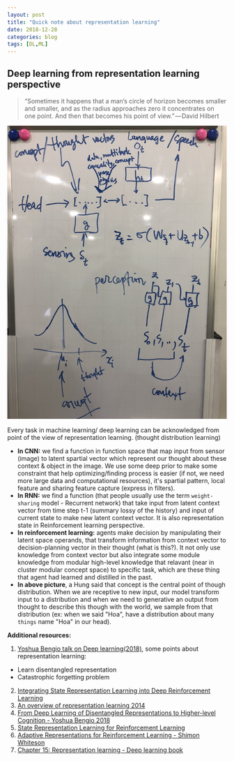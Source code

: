 ```yaml
---
layout: post
title: "Quick note about representation learning"
date: 2018-12-28
categories: blog
tags: [DL,ML]
---
```

## Deep learning from representation learning perspective

> “Sometimes it happens that a man’s circle of horizon becomes smaller and smaller, and as the radius approaches zero it concentrates on one point. And then that becomes his point of view.” — David Hilbert

![](https://raw.githubusercontent.com/thesunkid19/blog/gh-pages/img/representation-ahung.jpg)

Every task in machine learning/ deep learning can be acknowledged from point of the view of representation learning. (thought distribution learning) 
- **In CNN:** we find a function in function space that map input from sensor (image) to latent spartial vector which represent our thought about these context & object in the image. We use some deep prior to  make some constraint that help optimizing/finding process is easier (if not, we need more large data and computational resources), it's spartial pattern, local feature and sharing feature capture (express in filters).
- **In RNN:** we find a function (that people usually use the term `weight-sharing` model - Recurrent network) that take input from latent context vector from time step t-1 (summary lossy of the history) and input of current state to make new latent context vector. It is also representation state in Reinforcement learning perspective. 
- **In reinforcement learning:** agents make decision by manipulating their latent space operands, that transform information from context vector to decision-planning vector in their thought (what is this?). It not only use knowledge from context vector but also integrate some module knowledge from modular high-level knowledge that relavant (near in cluster modular concept space) to specific task, which are these thing that agent had learned and distilled in the past.
- **In above picture**, a Hung said that concept is the central point of though distribution. When we are receptive to new input, our model transform input to a distribution and when we need to generative an output from thought to describe this though with the world, we sample from that distribution (ex: when we said "Hoa", have a distribution about many `things` name "Hoa" in our head).
 

**Additional resources:**
1. [Yoshua Bengio talk on Deep learning(2018)](https://www.youtube.com/watch?v=azOmzumh0vQ), some points about representation learning:
- Learn disentangled representation
- Catastrophic forgetting problem 
2. [Integrating State Representation Learning into Deep Reinforcement Learning](http://www.jenskober.de/publications/deBruin2018RA-L.pdf) 
3. [An overview of representation learning 2014](https://arxiv.org/pdf/1206.5538.pdf)
4. [From Deep Learning of Disentangled Representations to Higher-level Cognition - Yoshua Bengio 2018](https://www.youtube.com/watch?v=Yr1mOzC93xs)
5. [State Representation Learning for Reinforcement Learning](https://www.youtube.com/watch?v=mx6L-QJMYqQ)
6. [Adaptive Representations for Reinforcement Learning - Shimon Whiteson](http://www.cs.ox.ac.uk/people/shimon.whiteson/pubs/whitesonbook10.pdf) 
7. [Chapter 15: Representation learning - Deep learning book](https://www.deeplearningbook.org/contents/representation.html)
	



 


